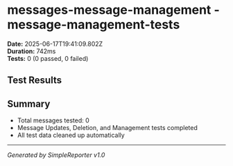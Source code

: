 # messages-message-management - message-management-tests

**Date:** 2025-06-17T19:41:09.802Z  
**Duration:** 742ms  
**Tests:** 0 (0 passed, 0 failed)

## Test Results



## Summary

- Total messages tested: 0
- Message Updates, Deletion, and Management tests completed
- All test data cleaned up automatically

---
*Generated by SimpleReporter v1.0*
